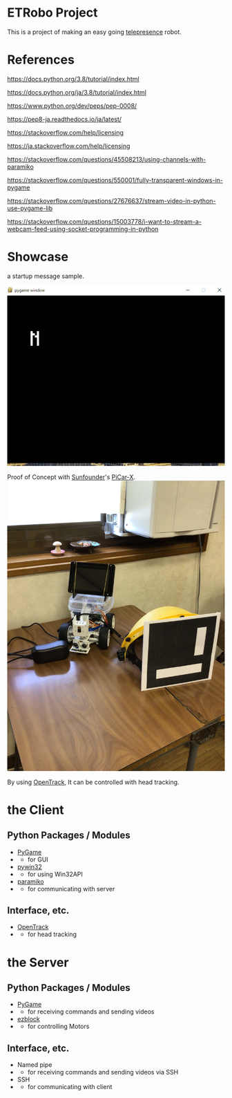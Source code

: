 # ETRobo Project
This is a project of making an easy going [telepresence](https://en.wikipedia.org/wiki/Telepresence) robot.

# References
https://docs.python.org/3.8/tutorial/index.html

https://docs.python.org/ja/3.8/tutorial/index.html

https://www.python.org/dev/peps/pep-0008/

https://pep8-ja.readthedocs.io/ja/latest/

https://stackoverflow.com/help/licensing

https://ja.stackoverflow.com/help/licensing

https://stackoverflow.com/questions/45508213/using-channels-with-paramiko

https://stackoverflow.com/questions/550001/fully-transparent-windows-in-pygame

https://stackoverflow.com/questions/27676637/stream-video-in-python-use-pygame-lib

https://stackoverflow.com/questions/15003778/i-want-to-stream-a-webcam-feed-using-socket-programming-in-python

# Showcase

a startup message sample.

![a startup message sample](https://raw.githubusercontent.com/neetandgeeks/easygoingtelepresencerobot/main/pictures/StartupMessageSample.gif)

Proof of Concept with [Sunfounder](https://github.com/sunfounder)'s [PiCar-X](https://www.sunfounder.com/products/picar-x).
![PoC](https://raw.githubusercontent.com/neetandgeeks/easygoingtelepresencerobot/main/pictures/ProofofConcept001.jpg)

By using [OpenTrack](https://github.com/opentrack/opentrack), It can be controlled with head tracking.

# the Client

## Python Packages / Modules

* [PyGame](https://www.pygame.org/docs/)
* * for GUI
* [pywin32](https://github.com/mhammond/pywin32)
* * for using Win32API
* [paramiko](https://www.paramiko.org/)
* * for communicating with server

## Interface, etc.

* [OpenTrack](https://github.com/opentrack/opentrack)
* * for head tracking

# the Server

## Python Packages / Modules

* [PyGame](https://www.pygame.org/docs/)
* * for receiving commands and sending videos
* [ezblock](https://github.com/sunfounder-ezblock/ezb-pi)
* * for controlling Motors

## Interface, etc.

* Named pipe
* * for receiving commands and sending videos via SSH
* SSH
* * for communicating with client
